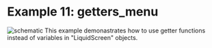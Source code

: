 Example 11: getters_menu
==================

![schematic](https://github.com/VasilKalchev/LiquidMenu/blob/master/examples/K_getters_menu/getters_menu.png?raw=true)
This example demonastrates how to use getter functions instead of variables in "LiquidScreen" objects.
